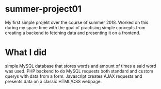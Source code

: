 # summer-project01
My first simple projekt over the course of summer 2018. Worked on this during my spare time with the goal of practising simple concepts from creating a backend to fetching data and presenting it on a frontend.

# What I did
simple MySQL database that stores words and amount of times a said word was used.
PHP backend to do MySQL requests both standard and custom querys with data from a form.
Javascript creates AJAX requests and presents data on a classic HTML/CSS webpage.
